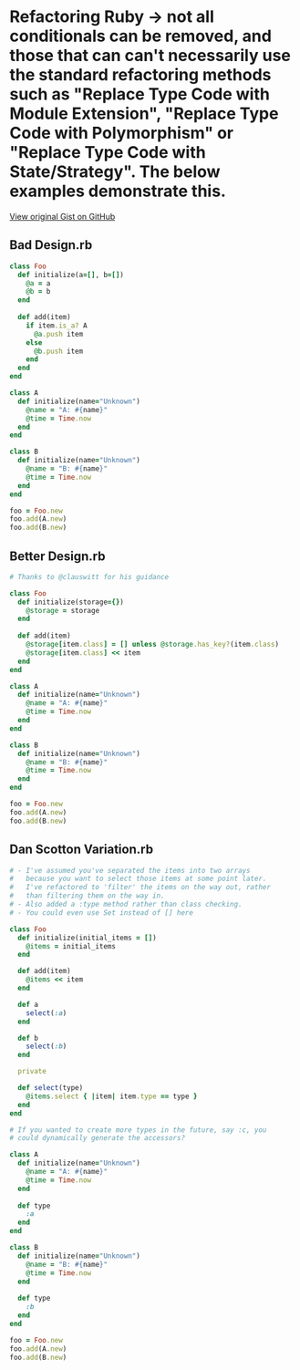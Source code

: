 # Refactoring Ruby -> not all conditionals can be removed, and those that can can't necessarily use the standard refactoring methods such as "Replace Type Code with Module Extension", "Replace Type Code with Polymorphism" or "Replace Type Code with State/Strategy". The below examples demonstrate this.

[View original Gist on GitHub](https://gist.github.com/Integralist/9910271)

## Bad Design.rb

```ruby
class Foo
  def initialize(a=[], b=[])
    @a = a
    @b = b
  end
  
  def add(item)
    if item.is_a? A
      @a.push item
    else
      @b.push item
    end
  end
end

class A
  def initialize(name="Unknown")
    @name = "A: #{name}"
    @time = Time.now
  end
end

class B
  def initialize(name="Unknown")
    @name = "B: #{name}"
    @time = Time.now
  end
end

foo = Foo.new
foo.add(A.new)
foo.add(B.new)
```

## Better Design.rb

```ruby
# Thanks to @clauswitt for his guidance

class Foo
  def initialize(storage={})
    @storage = storage
  end
  
  def add(item)
    @storage[item.class] = [] unless @storage.has_key?(item.class)
    @storage[item.class] << item
  end
end

class A
  def initialize(name="Unknown")
    @name = "A: #{name}"
    @time = Time.now
  end
end

class B
  def initialize(name="Unknown")
    @name = "B: #{name}"
    @time = Time.now
  end
end

foo = Foo.new
foo.add(A.new)
foo.add(B.new)
```

## Dan Scotton Variation.rb

```ruby
# - I've assumed you've separated the items into two arrays
#   because you want to select those items at some point later.
#   I've refactored to 'filter' the items on the way out, rather
#   than filtering them on the way in.
# - Also added a :type method rather than class checking.
# - You could even use Set instead of [] here

class Foo
  def initialize(initial_items = [])
    @items = initial_items
  end

  def add(item)
    @items << item
  end

  def a
    select(:a)
  end

  def b
    select(:b)
  end

  private

  def select(type)
    @items.select { |item| item.type == type }
  end
end

# If you wanted to create more types in the future, say :c, you
# could dynamically generate the accessors?

class A
  def initialize(name="Unknown")
    @name = "A: #{name}"
    @time = Time.now
  end
  
  def type
    :a
  end
end

class B
  def initialize(name="Unknown")
    @name = "B: #{name}"
    @time = Time.now
  end
  
  def type
    :b
  end
end

foo = Foo.new
foo.add(A.new)
foo.add(B.new)
```

